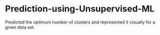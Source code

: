 # Prediction-using-Unsupervised-ML
Predicted the optimum number of clusters and represented it visually for a given data set.
